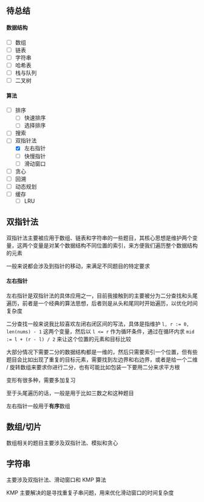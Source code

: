 ## 待总结
#### 数据结构
* [ ] 数组
* [ ] 链表
* [ ] 字符串
* [ ] 哈希表
* [ ] 栈与队列
* [ ] 二叉树

#### 算法
* [ ] 排序
  * [ ] 快速排序
  * [ ] 选择排序
* [ ] 搜索
* [ ] 双指针法
  * [x] 左右指针
  * [ ] 快慢指针
  * [ ] 滑动窗口
* [ ] 贪心
* [ ] 回溯
* [ ] 动态规划
* [ ] 缓存
  * [ ] LRU

## 双指针法
双指针法主要被应用于数组、链表和字符串的一些题目，其核心思想是维护两个变量，这两个变量是对某个数据结构不同位置的索引，来方便我们遍历整个数据结构的元素

一般来说都会涉及到指针的移动，来满足不同题目的特定要求

#### 左右指针
左右指针是双指针法的具体应用之一，目前我接触到的主要被分为二分查找和头尾遍历，前者是一个经典的算法思想，后者则是从头和尾同时开始遍历，以优化时间复杂度

二分查找一般来说我比较喜欢左闭右闭区间的写法，具体是指维护 `l, r := 0, len(nums) - 1` 这两个变量，然后以 `l <= r` 作为循环条件，通过在循环内求 `mid := l + (r - l) / 2` 来让这个位置的元素和目标比较

大部分情况下需要二分的数据结构都是一维的，然后只需要索引一个位置，但有些题目会比如出现了重复的目标元素，需要找到左边界和右边界，或者是给一个二维 / 旋转数组来要求你进行二分，也有可能比如包装一下要用二分来求平方根

变形有很多种，需要多加复习

至于头尾遍历的话，一般是用于比如三数之和这种题目

左右指针一般用于**有序**数组

## 数组/切片
数组相关的题目主要涉及双指针法、模拟和贪心

## 字符串
主要涉及双指针法、滑动窗口和 KMP 算法

KMP 主要解决的是寻找重复子串问题，用来优化滑动窗口的时间复杂度

